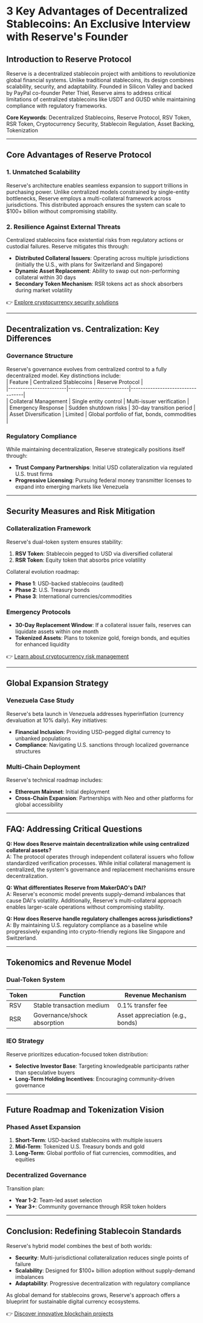 # 3 Key Advantages of Decentralized Stablecoins: An Exclusive Interview with Reserve's Founder

## Introduction to Reserve Protocol  
Reserve is a decentralized stablecoin project with ambitions to revolutionize global financial systems. Unlike traditional stablecoins, its design combines scalability, security, and adaptability. Founded in Silicon Valley and backed by PayPal co-founder Peter Thiel, Reserve aims to address critical limitations of centralized stablecoins like USDT and GUSD while maintaining compliance with regulatory frameworks.

**Core Keywords**: Decentralized Stablecoins, Reserve Protocol, RSV Token, RSR Token, Cryptocurrency Security, Stablecoin Regulation, Asset Backing, Tokenization

---

## Core Advantages of Reserve Protocol  

### 1. **Unmatched Scalability**  
Reserve's architecture enables seamless expansion to support trillions in purchasing power. Unlike centralized models constrained by single-entity bottlenecks, Reserve employs a multi-collateral framework across jurisdictions. This distributed approach ensures the system can scale to $100+ billion without compromising stability.

### 2. **Resilience Against External Threats**  
Centralized stablecoins face existential risks from regulatory actions or custodial failures. Reserve mitigates this through:  
- **Distributed Collateral Issuers**: Operating across multiple jurisdictions (initially the U.S., with plans for Switzerland and Singapore)  
- **Dynamic Asset Replacement**: Ability to swap out non-performing collateral within 30 days  
- **Secondary Token Mechanism**: RSR tokens act as shock absorbers during market volatility  

👉 [Explore cryptocurrency security solutions](https://bit.ly/okx-bonus)

---

## Decentralization vs. Centralization: Key Differences  

### Governance Structure  
Reserve's governance evolves from centralized control to a fully decentralized model. Key distinctions include:  
| Feature                | Centralized Stablecoins | Reserve Protocol                |  
|------------------------|-------------------------|----------------------------------|  
| Collateral Management  | Single entity control   | Multi-issuer verification       |  
| Emergency Response     | Sudden shutdown risks   | 30-day transition period        |  
| Asset Diversification  | Limited                 | Global portfolio of fiat, bonds, commodities |  

### Regulatory Compliance  
While maintaining decentralization, Reserve strategically positions itself through:  
- **Trust Company Partnerships**: Initial USD collateralization via regulated U.S. trust firms  
- **Progressive Licensing**: Pursuing federal money transmitter licenses to expand into emerging markets like Venezuela  

---

## Security Measures and Risk Mitigation  

### Collateralization Framework  
Reserve's dual-token system ensures stability:  
1. **RSV Token**: Stablecoin pegged to USD via diversified collateral  
2. **RSR Token**: Equity token that absorbs price volatility  

Collateral evolution roadmap:  
- **Phase 1**: USD-backed stablecoins (audited)  
- **Phase 2**: U.S. Treasury bonds  
- **Phase 3**: International currencies/commodities  

### Emergency Protocols  
- **30-Day Replacement Window**: If a collateral issuer fails, reserves can liquidate assets within one month  
- **Tokenized Assets**: Plans to tokenize gold, foreign bonds, and equities for enhanced liquidity  

👉 [Learn about cryptocurrency risk management](https://bit.ly/okx-bonus)

---

## Global Expansion Strategy  

### Venezuela Case Study  
Reserve's beta launch in Venezuela addresses hyperinflation (currency devaluation at 10% daily). Key initiatives:  
- **Financial Inclusion**: Providing USD-pegged digital currency to unbanked populations  
- **Compliance**: Navigating U.S. sanctions through localized governance structures  

### Multi-Chain Deployment  
Reserve's technical roadmap includes:  
- **Ethereum Mainnet**: Initial deployment  
- **Cross-Chain Expansion**: Partnerships with Neo and other platforms for global accessibility  

---

## FAQ: Addressing Critical Questions  

**Q: How does Reserve maintain decentralization while using centralized collateral assets?**  
A: The protocol operates through independent collateral issuers who follow standardized verification processes. While initial collateral management is centralized, the system's governance and replacement mechanisms ensure decentralization.

**Q: What differentiates Reserve from MakerDAO's DAI?**  
A: Reserve's economic model prevents supply-demand imbalances that cause DAI's volatility. Additionally, Reserve's multi-collateral approach enables larger-scale operations without compromising stability.

**Q: How does Reserve handle regulatory challenges across jurisdictions?**  
A: By maintaining U.S. regulatory compliance as a baseline while progressively expanding into crypto-friendly regions like Singapore and Switzerland.

---

## Tokenomics and Revenue Model  

### Dual-Token System  
| Token | Function | Revenue Mechanism |  
|-------|----------|-------------------|  
| RSV   | Stable transaction medium | 0.1% transfer fee |  
| RSR   | Governance/shock absorption | Asset appreciation (e.g., bonds) |  

### IEO Strategy  
Reserve prioritizes education-focused token distribution:  
- **Selective Investor Base**: Targeting knowledgeable participants rather than speculative buyers  
- **Long-Term Holding Incentives**: Encouraging community-driven governance  

---

## Future Roadmap and Tokenization Vision  

### Phased Asset Expansion  
1. **Short-Term**: USD-backed stablecoins with multiple issuers  
2. **Mid-Term**: Tokenized U.S. Treasury bonds and gold  
3. **Long-Term**: Global portfolio of fiat currencies, commodities, and equities  

### Decentralized Governance  
Transition plan:  
- **Year 1-2**: Team-led asset selection  
- **Year 3+**: Community governance through RSR token holders  

---

## Conclusion: Redefining Stablecoin Standards  

Reserve's hybrid model combines the best of both worlds:  
- **Security**: Multi-jurisdictional collateralization reduces single points of failure  
- **Scalability**: Designed for $100+ billion adoption without supply-demand imbalances  
- **Adaptability**: Progressive decentralization with regulatory compliance  

As global demand for stablecoins grows, Reserve's approach offers a blueprint for sustainable digital currency ecosystems.

👉 [Discover innovative blockchain projects](https://bit.ly/okx-bonus)
